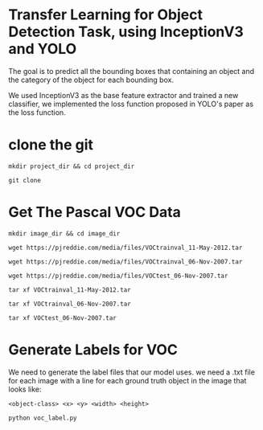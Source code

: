 # Transfer Learning for Object Detection Task, using InceptionV3 and YOLO
The goal is to predict all the bounding boxes that containing an object and the category of the object for each bounding box.

We used InceptionV3 as the base feature extractor and trained a new classifier, we implemented the loss function proposed in YOLO's paper as the loss function.


# clone the git
`mkdir project_dir && cd project_dir`

`git clone `


# Get The Pascal VOC Data

`mkdir image_dir && cd image_dir`

`wget https://pjreddie.com/media/files/VOCtrainval_11-May-2012.tar`

`wget https://pjreddie.com/media/files/VOCtrainval_06-Nov-2007.tar`

`wget https://pjreddie.com/media/files/VOCtest_06-Nov-2007.tar`

`tar xf VOCtrainval_11-May-2012.tar`

`tar xf VOCtrainval_06-Nov-2007.tar`

`tar xf VOCtest_06-Nov-2007.tar`


# Generate Labels for VOC
We need to generate the label files that our model uses. we need a .txt file for each image with a line for each ground truth object in the image that looks like:

`<object-class> <x> <y> <width> <height>`


`python voc_label.py`
